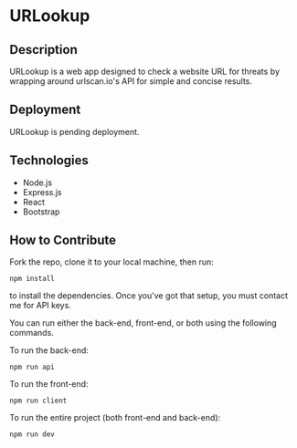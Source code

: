 # URLookup
## Description
URLookup is a web app designed to check a website URL for threats by wrapping around urlscan.io's API for simple and concise results. 

## Deployment
URLookup is pending deployment.

## Technologies
- Node.js
- Express.js
- React
- Bootstrap

## How to Contribute
Fork the repo, clone it to your local machine, then run:
```
npm install
```
to install the dependencies. Once you've got that setup, you must contact me for API keys.

You can run either the back-end, front-end, or both using the following commands.

To run the back-end:
```
npm run api
```

To run the front-end:
```
npm run client
```

To run the entire project (both front-end and back-end):
```
npm run dev
```
